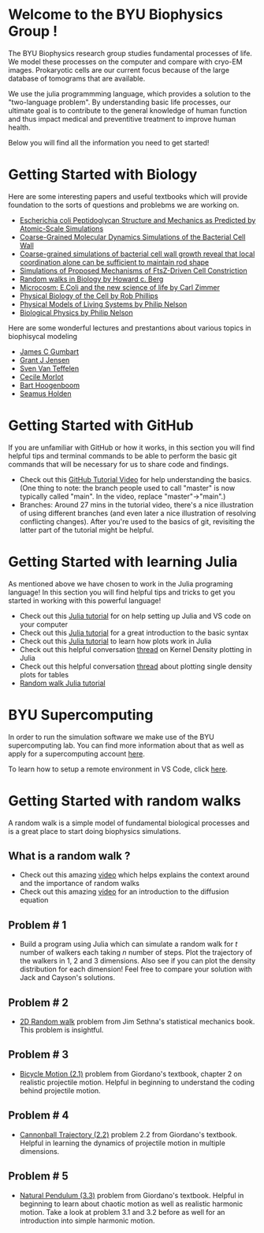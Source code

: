 
# Welcome to the BYU Biophysics Group !
The BYU Biophysics research group studies fundamental processes of life. We model these processes on the computer and compare with cryo-EM images. Prokaryotic cells are our current focus because of the large database of tomograms that are available. 

We use the julia programmming language, which provides a solution to the "two-language problem". By understanding basic life processes, our ultimate goal is to contribute to the general knowledge of human function and thus impact medical and preventitive treatment to improve human health.

 Below you will find all the information you need to get started! 

# Getting Started with Biology
Here are some interesting papers and useful textbooks which will provide foundation to the sorts of questions and problebms we are working on.
* [Escherichia coli Peptidoglycan Structure and Mechanics as Predicted by Atomic-Scale Simulations](https://journals.plos.org/ploscompbiol/article?id=10.1371/journal.pcbi.1003475)
* [Coarse-Grained Molecular Dynamics Simulations of the Bacterial Cell Wall](https://www.researchgate.net/publication/304020343_Coarse-Grained_Molecular_Dynamics_Simulations_of_the_Bacterial_Cell_Wall)
* [Coarse-grained simulations of bacterial cell wall growth reveal that local coordination alone can be sufficient to maintain rod shape](https://www.pnas.org/content/112/28/E3689.long)
* [Simulations of Proposed Mechanisms of FtsZ-Driven Cell Constriction](https://journals.asm.org/doi/10.1128/JB.00576-20)
* [Random walks in Biology by Howard c. Berg](https://press.princeton.edu/books/paperback/9780691000640/random-walks-in-biology)
* [Microcosm: E.Coli and the new science of life by Carl Zimmer](https://www.amazon.com/Microcosm-Coli-Science-Life/dp/0307276864/ref=asc_df_0307276864/?tag=hyprod-20&linkCode=df0&hvadid=266033622375&hvpos=&hvnetw=g&hvrand=7949759552210628870&hvpone=&hvptwo=&hvqmt=&hvdev=c&hvdvcmdl=&hvlocint=&hvlocphy=9029858&hvtargid=pla-529339927612&psc=1)
* [Physical Biology of the Cell by Rob Phillips](https://www.amazon.com/Physical-Biology-Cell-Rob-Phillips/dp/0815344503/ref=sr_1_1?gclid=CjwKCAjwloCSBhAeEiwA3hVo_Z_QGpY5HKXNcUuloiPCHinDh-dNL-LtrzsACZaicseqIxA1a1vuKhoC6QEQAvD_BwE&hvadid=241627101117&hvdev=c&hvlocphy=9029858&hvnetw=g&hvqmt=e&hvrand=626376698173270681&hvtargid=kwd-10715236319&hydadcr=3208_10392132&keywords=physical+biology+of+the+cell&qid=1648415021&s=books&sr=1-1)  
* [Physical Models of Living Systems by Philip Nelson](https://www.physics.upenn.edu/biophys/PMLS2e/index.html)
* [Biological Physics by Philip Nelson](https://www.physics.upenn.edu/biophys/BPse/)

Here are some wonderful lectures and prestantions about various topics in biophisycal modeling
* [James C Gumbart](https://www.youtube.com/watch?v=tp-FPanCaWM)
* [Grant J Jensen](https://www.youtube.com/watch?v=FSOrXcWOMJU)
* [Sven Van Teffelen](https://www.youtube.com/watch?v=oYY03X2mZgw)
* [Cecile Morlot](https://www.youtube.com/watch?v=71c3rET3qAI&feature=youtu.be)
* [Bart Hoogenboom](https://www.youtube.com/watch?v=y-I0thStOv0)
* [Seamus Holden](https://www.youtube.com/watch?v=7GP5zZyTRPY)

# Getting Started with GitHub
If you are unfamiliar with GitHub or how it works, in this section you will find helpful tips and terminal commands to be able to perform the basic git commands that will be necessary for us to share code and findings. 
* Check out this [GitHub Tutorial Video](https://www.youtube.com/watch?v=DVRQoVRzMIY&list=WL&index=20&t=513s) for help understanding the basics. (One thing to note: the branch people used to call "master" is now typically called "main". In the video, replace "master"->"main".)
* Branches: Around 27 mins in the tutorial video, there's a nice illustration of using different branches (and even later a nice illustration of resolving conflicting changes). After you're used to the basics of git, revisiting the latter part of the tutorial might be helpful.

# Getting Started with learning Julia
As mentioned above we have chosen to work in the Julia programing language! In this section you will find helpful tips and tricks to get you started in working with this powerful language! 
* Check out this [Julia tutorial](https://syl1.gitbook.io/julia-language-a-concise-tutorial/) for on help setting up Julia and VS code on your computer
* Check out this [Julia tutorial](https://www.youtube.com/watch?v=sE67bP2PnOo) for a great introduction to the basic syntax 
* Check out this [Julia tutorial](https://docs.juliaplots.org/latest/tutorial/) to learn how plots work in Julia
* Check out this helpful conversation [thread](https://stackoverflow.com/questions/58087096/a-plot-describing-the-density-of-data-points-in-2d-space-in-julia) on Kernel Density plotting in Julia
* Check out this helpful conversation [thread](https://discourse.julialang.org/t/plotting-single-density-plot-for-table/51962) about plotting single density plots for tables
* [Random walk Julia tutorial](https://sje30.github.io/catam-julia/casestudies/randomwalks/randomwalksnotebook.html)

# BYU Supercomputing
In order to run the simulation software we make use of the BYU supercomputing lab. You can find more information about that as well as apply for a supercomputing account [here](https://rc.byu.edu/).

To learn how to setup a remote environment in VS Code, click [here](/supercomputer/VScode_setup.md).

# Getting Started with random walks 
A random walk is a simple model of fundamental biological processes and is a great place to start doing biophysics simulations.

## What is a random walk ?
* Check out this amazing [video](https://www.youtube.com/watch?v=stgYW6M5o4k) which helps explains the context around and the importance of random walks 
* Check out this amazing [video](https://www.youtube.com/watch?v=a3V0BJLIo_c) for an introduction to the diffusion equation
## Problem # 1
* Build a program using Julia which can simulate a random walk for *t* number of walkers each taking *n* number of steps. Plot the trajectory of the walkers in 1, 2 and 3 dimensions. Also see if you can plot the density distribution for each dimension! Feel free to compare your solution with Jack and Cayson's solutions.

## Problem # 2

* [2D Random walk](resources/SethnaStatMech_2Dwalk.pdf) problem from Jim Sethna's statistical mechanics book. This problem is insightful.


## Problem # 3

* [Bicycle Motion (2.1)](resources/Chapter_2_Giordano.pdf) problem from Giordano's textbook, chapter 2 on realistic projectile motion. Helpful in beginning to understand the coding behind projectile motion. 

## Problem # 4

* [Cannonball Trajectory (2.2)](resources/Chapter_2_Giordano.pdf) problem 2.2 from Giordano's textbook. Helpful in learning the dynamics of projectile motion in multiple dimensions. 

## Problem # 5

* [Natural Pendulum (3.3)](resources/Giordano_chap_3.pdf) problem from Giordano's textbook. Helpful in beginning to learn about chaotic motion as well as realistic harmonic motion. Take a look at problem 3.1 and 3.2 before as well for an introduction into simple harmonic motion.
